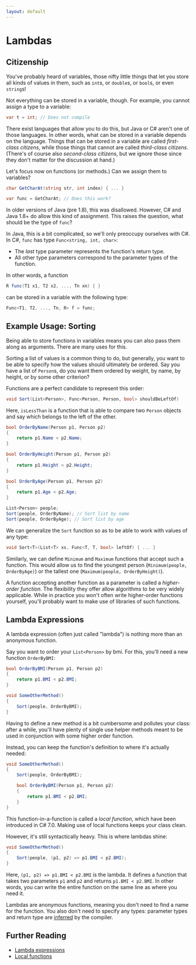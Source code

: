 ```yaml
---
layout: default
---
```

# Lambdas

## Citizenship

You've probably heard of variables, those nifty little
things that let you store all kinds of values in them,
such as `int`s, or `double`s, or `bool`s, or even `string`s!

Not everything can be stored in a variable, though.
For example, you cannot assign a type to a variable:

```csharp
var t = int; // Does not compile
```

There exist languages that allow you to do this,
but Java or C# aren't one of those languages.
In other words, what can be stored in a variable depends
on the language. Things that can be stored in a variable
are called *first-class citizens*, while
those things that cannot are called *third-class citizens*.
(There's of course also *second-class citizens*, but
we ignore those since they don't matter for the discussion at hand.)

Let's focus now on functions (or methods.) Can we assign them to variables?

```csharp
char GetCharAt(string str, int index) { ... }

var func = GetCharAt; // Does this work?
```

In older versions of Java (pre 1.8), this was disallowed.
However, C# and Java 1.8+ do allow this kind of assignment.
This raises the question, what should be the type of `func`?

In Java, this is a bit complicated, so we'll only preoccupy ourselves
with C#. In C#, `func` has type `Func<string, int, char>`:

* The *last* type parameter represents the function's return type.
* All other type parameters correspond to the parameter types of the function.

In other words, a function

```csharp
R func(T1 x1, T2 x2, ..., Tn xn) { }
```

can be stored in a variable with the following type:

```csharp
Func<T1, T2, ..., Tn, R> f = func;
```

## Example Usage: Sorting

Being able to store functions in variables means you can
also pass them along as arguments. There are many uses
for this.

Sorting a list of values is a common thing to do, but generally,
you want to be able to specify how the values should ultimately be ordered.
Say you have a list of `Person`s, do you want them ordered
by weight, by name, by height, or by some other criterion?

Functions are a perfect candidate to represent this order:

```csharp
void Sort(List<Person>, Func<Person, Person, bool> shouldBeLeftOf)
```

Here, `isLessThan` is a function that is able to compare two `Person`
objects and say which belongs to the left of the other.

```csharp
bool OrderByName(Person p1, Person p2)
{
    return p1.Name < p2.Name;
}

bool OrderByHeight(Person p1, Person p2)
{
    return p1.Height < p2.Height;
}

bool OrderByAge(Person p1, Person p2)
{
    return p1.Age < p2.Age;
}

List<Person> people;
Sort(people, OrderByName); // Sort list by name
Sort(people, OrderByAge); // Sort list by age
```

We can generalize the `Sort` function so as to be able to work
with values of any type:

```csharp
void Sort<T>(List<T> xs, Func<T, T, bool> leftOf) { ... }
```

Similarly, we can define `Minimum` and `Maximum` functions
that accept such a function. This would allow
us to find the youngest person (`Minimum(people, OrderByAge)`)
or the tallest one (`Maximum(people, OrderByHeight)`).

A function accepting another function as a parameter
is called a *higher-order function*.
The flexibility they offer allow algorithms to be very widely applicable.
While in practice you won't often write higher-order functions yourself,
you'll probably want to make use of libraries of such functions.

## Lambda Expressions

A lambda expression (often just called "lambda")
is nothing more than an anonymous function.

Say you want to order your `List<Person>` by bmi.
For this, you'll need a new function `OrderByBMI`:

```csharp
bool OrderByBMI(Person p1, Person p2)
{
    return p1.BMI < p2.BMI;
}

void SomeOtherMethod()
{
    Sort(people, OrderByBMI);
}
```

Having to define a new method is a bit cumbersome and
pollutes your class: after a while, you'll have
plenty of single use helper methods
meant to be used in conjunction with some
higher order function.

Instead, you can keep the function's definition
to where it's actually needed:

```csharp
void SomeOtherMethod()
{
    Sort(people, OrderByBMI);

    bool OrderByBMI(Person p1, Person p2)
    {
        return p1.BMI < p2.BMI;
    }
}
```

This function-in-a-function is called a *local function*,
which have been introduced in C# 7.0. Making use of
local functions keeps your class clean.

However, it's still syntactically heavy.
This is where lambdas shine:

```csharp
void SomeOtherMethod()
{
    Sort(people, (p1, p2) => p1.BMI < p2.BMI);
}
```

Here, `(p1, p2) => p1.BMI < p2.BMI` is the lambda.
It defines a function that takes two parameters
`p1` and `p2` and returns `p1.BMI < p2.BMI`.
In other words, you can write the entire function on the same line
as where you need it.

Lambdas are anonymous functions, meaning you don't need to find a name for the function.
You also don't need to specify any types:
parameter types and return type are [inferred](type-inference.md) by the compiler.

## Further Reading

* [Lambda expressions](https://docs.microsoft.com/en-us/dotnet/csharp/programming-guide/statements-expressions-operators/lambda-expressions)
* [Local functions](https://docs.microsoft.com/en-us/dotnet/csharp/programming-guide/classes-and-structs/local-functions)
